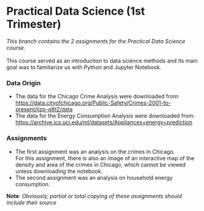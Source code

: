 # Practical Data Science (1st Trimester)
*This branch contains the 2 assignments for the Practical Data Science course.*<br><br>
This course served as an introduction to data science methods and its main goal was to familiarize us with Python and Jupyter Notebook. 
<br>


### Data Origin
- The data for the Chicago Crime Analysis were downloaded from: https://data.cityofchicago.org/Public-Safety/Crimes-2001-to-present/ijzp-q8t2/data <br>
- The data for the Energy Consumption Analysis were downloaded from: https://archive.ics.uci.edu/ml/datasets/Appliances+energy+prediction

### Assignments
- The first assignment was an analysis on the crimes in Chicago. <br> For this assignment, there is also an image of an interactive map of the density and area of the crimes in Chicago, which cannot be viewed unless downloading the notebook.
- The second assignment was an analysis on household energy consumption.

**Note**: *Obviously, partial or total copying of these assignments should include their source*

